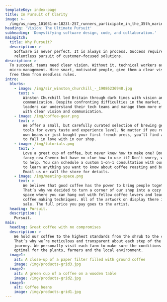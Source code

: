```yaml
---
templateKey: index-page
title: In Pursuit of Clarity
image: >-
  /img/us_navy_101031-m-1823l-257_runners_participate_in_the_35th_marine_corps_marathon.jpg
heading: 'Vision: The Ultimate Pursuit'
subheading: 'Demystifying software design, code, and collaboration.'
mainpitch:
  title: Why Pursuit?
  description: >-
    Software is never perfect. It is always in process. Success requires
    relentless pursuit of customer-focused solutions.
description: >-
  To succeed, teams need clear vision. Without it, technical workers are stifled
  micro-management. Hire smart, motivated people, give them a clear vision and
  free them from needless rules.
intro:
  blurbs:
    - image: /img/sir_winston_churchill_-_19086236948.jpg
      text: >
        Winston Churchill led Britain through dark times with vision and clear
        communication. Despite confronting difficulties in the market, business
        leaders can understand their tech teams and manage them more effectively
        with clear vision and communication.
    - image: /img/coffee-gear.png
      text: >
        We offer a small, but carefully curated selection of brewing gear and
        tools for every taste and experience level. No matter if you roast your
        own beans or just bought your first french press, you’ll find a gadget
        to fall in love with in our shop.
    - image: /img/tutorials.png
      text: >
        Love a great cup of coffee, but never knew how to make one? Bought a
        fancy new Chemex but have no clue how to use it? Don't worry, we’re here
        to help. You can schedule a custom 1-on-1 consultation with our baristas
        to learn anything you want to know about coffee roasting and brewing.
        Email us or call the store for details.
    - image: /img/meeting-space.png
      text: >
        We believe that good coffee has the power to bring people together.
        That’s why we decided to turn a corner of our shop into a cozy meeting
        space where you can hang out with fellow coffee lovers and learn about
        coffee making techniques. All of the artwork on display there is for
        sale. The full price you pay goes to the artist.
  heading: Pursuit.
  description: |
    Pursuit.
main:
  heading: Great coffee with no compromises
  description: >
    We hold our coffee to the highest standards from the shrub to the cup.
    That’s why we’re meticulous and transparent about each step of the coffee’s
    journey. We personally visit each farm to make sure the conditions are
    optimal for the plants, farmers and the local environment.
  image1:
    alt: A close-up of a paper filter filled with ground coffee
    image: /img/products-grid3.jpg
  image2:
    alt: A green cup of a coffee on a wooden table
    image: /img/products-grid2.jpg
  image3:
    alt: Coffee beans
    image: /img/products-grid1.jpg
---
```


